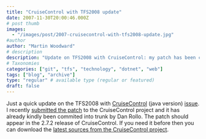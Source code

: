 ```yaml
---
title: "CruiseControl with TFS2008 update"
date: 2007-11-30T20:00:46.000Z
# post thumb
images:
  - "/images/post/2007-cruisecontrol-with-tfs2008-update.jpg"
#author
author: "Martin Woodward"
# description
description: "Update on TFS2008 with CruiseControl: my patch has been committed by Dan Rollo and will feature in the upcoming 2.7.2 release."
# Taxonomies
categories: ["git", "tfs", "technology", "dotnet", "web"]
tags: ["blog", "archive"]
type: "regular" # available type (regular or featured)
draft: false
---
```

Just a quick update on the TFS2008 with [CruiseControl](http://cruisecontrol.sourceforge.net/) (java version) [issue](http://connect.microsoft.com/VisualStudio/feedback/ViewFeedback.aspx?FeedbackID=312511).  I recently [submitted the patch](http://jira.public.thoughtworks.org/browse/CC-735) to the CruiseControl project and it has already kindly been commited into trunk by Dan Rollo.  The patch should appear in the 2.7.2 release of CruiseControl.  If you need it before then you can download the [latest sources from the CruiseControl project](http://cruisecontrol.sourceforge.net/svn.html).